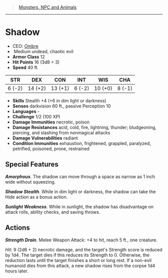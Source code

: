 ﻿---
!MonsterVO
Type: undead
Size: Medium
Alignment: chaotic evil
ArmorClass: 12
HitPoints: 16 (3d8 + 3)
Speed: 40 ft.
Strength: ' 6 (-2)'
Dexterity: 14 (+2)
Constitution: 13 (+1)
Intelligence: ' 6 (-2)'
Wisdom: 10 (+0)
Charisma: ' 8 (-1)'
Skills: Stealth +4 (+6 in dim light or darkness)
DamageImmunities: necrotic, poison
ConditionImmunities: exhaustion, frightened, grappled, paralyzed, petrified, poisoned, prone, restrained
DamageResistances: acid, cold, fire, lightning, thunder; bludgeoning, piercing, and slashing from nonmagical attacks
Senses: darkvision 60 ft., passive Perception 10
Languages: '-'
Challenge: 1/2 (100 XP)
Id: monsters_vo.md#shadow
ParentLink: monsters_vo.md#monsters-npc-and-animals
Name: Shadow
ParentName: Monsters, NPC and Animals
NameLevel: 1
AltName: '[Ombre](hd_monsters_ombre.md)'
Attributes: {}
---
> [Monsters, NPC and Animals](srd_monsters.md)

---

# Shadow

- CEO: [Ombre](hd_monsters_ombre.md)
-  Medium undead, chaotic evil
- **Armor Class** 12
- **Hit Points** 16 (3d8 + 3)
- **Speed** 40 ft.

|STR|DEX|CON|INT|WIS|CHA|
|---|---|---|---|---|---|
| 6 (-2)|14 (+2)|13 (+1)| 6 (-2)|10 (+0)| 8 (-1)|

- **Skills** Stealth +4 (+6 in dim light or darkness)
- **Senses** darkvision 60 ft., passive Perception 10
- **Languages** -
- **Challenge** 1/2 (100 XP)
- **Damage Immunities** necrotic, poison
- **Damage Resistances** acid, cold, fire, lightning, thunder; bludgeoning, piercing, and slashing from nonmagical attacks
- **Damage Vulnerabilities** radiant
- **Condition Immunities** exhaustion, frightened, grappled, paralyzed, petrified, poisoned, prone, restrained

## Special Features

**_Amorphous_**. The shadow can move through a space as narrow as 1 inch wide without squeezing.

**_Shadow Stealth_**. While in dim light or darkness, the shadow can take the Hide action as a bonus action.

**_Sunlight Weakness_**. While in sunlight, the shadow has disadvantage on attack rolls, ability checks, and saving throws.

## Actions

**_Strength Drain_**. Melee Weapon Attack: +4 to hit, reach 5 ft., one creature.

_Hit_: 9 (2d6 + 2) necrotic damage, and the target's Strength score is reduced by 1d4. The target dies if this reduces its Strength to 0. Otherwise, the reduction lasts until the target finishes a short or long rest. If a non-evil humanoid dies from this attack, a new shadow rises from the corpse 1d4 hours later.


